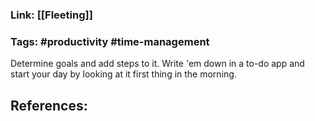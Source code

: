 ### Link: [[Fleeting]]

### Tags: #productivity  #time-management

Determine goals and add steps to it. Write 'em down in a to-do app and start your day by looking at it first thing in the morning.

## References: